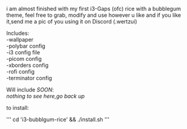 i am almost finished with my first i3-Gaps (ofc) rice with a bubblegum theme, 
feel free to grab, modify and use however u like and if you like it,send me a pic of you using it on Discord (.wertzui)

Includes:  
-wallpaper  
-polybar config  
-i3 config file  
-picom config  
-xborders config  
-rofi config  
-terminator config

Will include *SOON*:  
_nothing to see here,go back up_
 
 to install:
 
'''
cd 'i3-bubblgum-rice' && ./install.sh
'''
